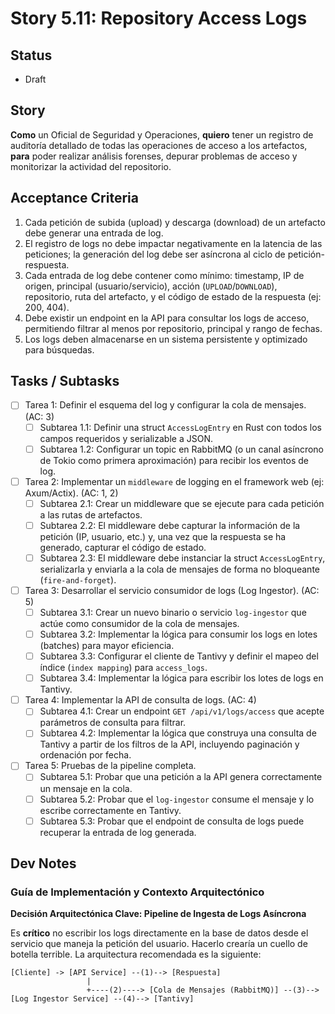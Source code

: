 # Story 5.11: Repository Access Logs

## Status
- Draft

## Story
**Como** un Oficial de Seguridad y Operaciones,
**quiero** tener un registro de auditoría detallado de todas las operaciones de acceso a los artefactos,
**para** poder realizar análisis forenses, depurar problemas de acceso y monitorizar la actividad del repositorio.

## Acceptance Criteria
1.  Cada petición de subida (upload) y descarga (download) de un artefacto debe generar una entrada de log.
2.  El registro de logs no debe impactar negativamente en la latencia de las peticiones; la generación del log debe ser asíncrona al ciclo de petición-respuesta.
3.  Cada entrada de log debe contener como mínimo: timestamp, IP de origen, principal (usuario/servicio), acción (`UPLOAD`/`DOWNLOAD`), repositorio, ruta del artefacto, y el código de estado de la respuesta (ej: 200, 404).
4.  Debe existir un endpoint en la API para consultar los logs de acceso, permitiendo filtrar al menos por repositorio, principal y rango de fechas.
5.  Los logs deben almacenarse en un sistema persistente y optimizado para búsquedas.

## Tasks / Subtasks
- [ ] Tarea 1: Definir el esquema del log y configurar la cola de mensajes. (AC: 3)
    - [ ] Subtarea 1.1: Definir una struct `AccessLogEntry` en Rust con todos los campos requeridos y serializable a JSON.
    - [ ] Subtarea 1.2: Configurar un topic en RabbitMQ (o un canal asíncrono de Tokio como primera aproximación) para recibir los eventos de log.
- [ ] Tarea 2: Implementar un `middleware` de logging en el framework web (ej: Axum/Actix). (AC: 1, 2)
    - [ ] Subtarea 2.1: Crear un middleware que se ejecute para cada petición a las rutas de artefactos.
    - [ ] Subtarea 2.2: El middleware debe capturar la información de la petición (IP, usuario, etc.) y, una vez que la respuesta se ha generado, capturar el código de estado.
    - [ ] Subtarea 2.3: El middleware debe instanciar la struct `AccessLogEntry`, serializarla y enviarla a la cola de mensajes de forma no bloqueante (`fire-and-forget`).
- [ ] Tarea 3: Desarrollar el servicio consumidor de logs (Log Ingestor). (AC: 5)
    - [ ] Subtarea 3.1: Crear un nuevo binario o servicio `log-ingestor` que actúe como consumidor de la cola de mensajes.
    - [ ] Subtarea 3.2: Implementar la lógica para consumir los logs en lotes (batches) para mayor eficiencia.
    - [ ] Subtarea 3.3: Configurar el cliente de Tantivy y definir el mapeo del índice (`index mapping`) para `access_logs`.
    - [ ] Subtarea 3.4: Implementar la lógica para escribir los lotes de logs en Tantivy.
- [ ] Tarea 4: Implementar la API de consulta de logs. (AC: 4)
    - [ ] Subtarea 4.1: Crear un endpoint `GET /api/v1/logs/access` que acepte parámetros de consulta para filtrar.
    - [ ] Subtarea 4.2: Implementar la lógica que construya una consulta de Tantivy a partir de los filtros de la API, incluyendo paginación y ordenación por fecha.
- [ ] Tarea 5: Pruebas de la pipeline completa.
    - [ ] Subtarea 5.1: Probar que una petición a la API genera correctamente un mensaje en la cola.
    - [ ] Subtarea 5.2: Probar que el `log-ingestor` consume el mensaje y lo escribe correctamente en Tantivy.
    - [ ] Subtarea 5.3: Probar que el endpoint de consulta de logs puede recuperar la entrada de log generada.

## Dev Notes

### Guía de Implementación y Contexto Arquitectónico

**Decisión Arquitectónica Clave: Pipeline de Ingesta de Logs Asíncrona**

Es **crítico** no escribir los logs directamente en la base de datos desde el servicio que maneja la petición del usuario. Hacerlo crearía un cuello de botella terrible. La arquitectura recomendada es la siguiente:

```text
[Cliente] -> [API Service] --(1)--> [Respuesta]
                 |
                 +----(2)----> [Cola de Mensajes (RabbitMQ)] --(3)--> [Log Ingestor Service] --(4)--> [Tantivy]